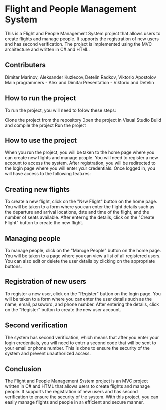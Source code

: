 # Flight and People Management System
This is a Flight and People Management System project that allows users to create flights and manage people. It supports the registration of new users and has second verification. The project is implemented using the MVC architecture and written in C# and HTML.

## Contributers
Dimitar Marinov, Aleksander Kuzlecov, Detelin Radkov, Viktorio Apostolov
Main programmers - Alex and Dimitar
Presentation - Viktorio and Detelin

## How to run the project
To run the project, you will need to follow these steps:

Clone the project from the repository
Open the project in Visual Studio
Build and compile the project
Run the project

## How to use the project
When you run the project, you will be taken to the home page where you can create new flights and manage people. You will need to register a new account to access the system. After registration, you will be redirected to the login page where you will enter your credentials. Once logged in, you will have access to the following features:

## Creating new flights
To create a new flight, click on the "New Flight" button on the home page. You will be taken to a form where you can enter the flight details such as the departure and arrival locations, date and time of the flight, and the number of seats available. After entering the details, click on the "Create Flight" button to create the new flight.

## Managing people
To manage people, click on the "Manage People" button on the home page. You will be taken to a page where you can view a list of all registered users. You can also edit or delete the user details by clicking on the appropriate buttons.

## Registration of new users
To register a new user, click on the "Register" button on the login page. You will be taken to a form where you can enter the user details such as the name, email, password, and phone number. After entering the details, click on the "Register" button to create the new user account.

## Second verification
The system has second verification, which means that after you enter your login credentials, you will need to enter a second code that will be sent to your email or phone number. This is done to ensure the security of the system and prevent unauthorized access.

## Conclusion
The Flight and People Management System project is an MVC project written in C# and HTML that allows users to create flights and manage people. It supports the registration of new users and has second verification to ensure the security of the system. With this project, you can easily manage flights and people in an efficient and secure manner.
